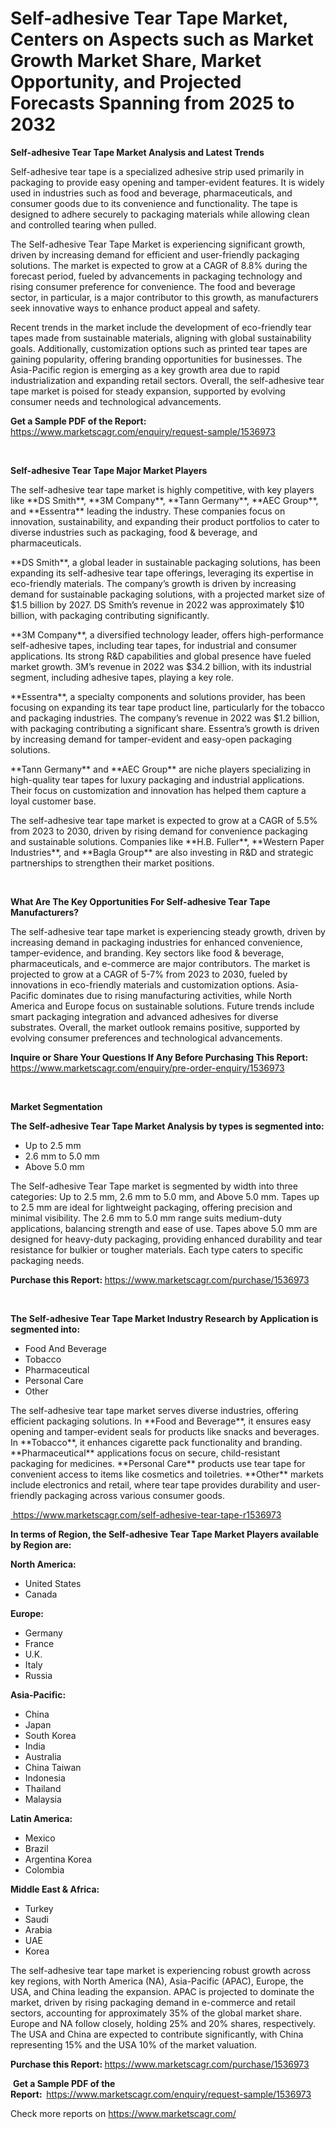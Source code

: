 <p><h1>Self-adhesive Tear Tape Market, Centers on Aspects such as Market Growth Market Share, Market Opportunity, and Projected Forecasts Spanning from 2025 to 2032</h1></p><p><strong>Self-adhesive Tear Tape Market Analysis and Latest Trends</strong></p>
<p><p>Self-adhesive tear tape is a specialized adhesive strip used primarily in packaging to provide easy opening and tamper-evident features. It is widely used in industries such as food and beverage, pharmaceuticals, and consumer goods due to its convenience and functionality. The tape is designed to adhere securely to packaging materials while allowing clean and controlled tearing when pulled.</p><p>The Self-adhesive Tear Tape Market is experiencing significant growth, driven by increasing demand for efficient and user-friendly packaging solutions. The market is expected to grow at a CAGR of 8.8% during the forecast period, fueled by advancements in packaging technology and rising consumer preference for convenience. The food and beverage sector, in particular, is a major contributor to this growth, as manufacturers seek innovative ways to enhance product appeal and safety.</p><p>Recent trends in the market include the development of eco-friendly tear tapes made from sustainable materials, aligning with global sustainability goals. Additionally, customization options such as printed tear tapes are gaining popularity, offering branding opportunities for businesses. The Asia-Pacific region is emerging as a key growth area due to rapid industrialization and expanding retail sectors. Overall, the self-adhesive tear tape market is poised for steady expansion, supported by evolving consumer needs and technological advancements.</p></p>
<p><strong>Get a Sample PDF of the Report:&nbsp;</strong> <a href="https://www.marketscagr.com/enquiry/request-sample/1536973?utm_campaign=1848&utm_medium=2&utm_source=Github&utm_content=ia&utm_term=26012025&utm_id=self-adhesive-tear-tape">https://www.marketscagr.com/enquiry/request-sample/1536973</a></p>
<p>&nbsp;</p>
<p><strong>Self-adhesive Tear Tape Major Market Players</strong></p>
<p><p>The self-adhesive tear tape market is highly competitive, with key players like **DS Smith**, **3M Company**, **Tann Germany**, **AEC Group**, and **Essentra** leading the industry. These companies focus on innovation, sustainability, and expanding their product portfolios to cater to diverse industries such as packaging, food & beverage, and pharmaceuticals.</p><p>**DS Smith**, a global leader in sustainable packaging solutions, has been expanding its self-adhesive tear tape offerings, leveraging its expertise in eco-friendly materials. The company’s growth is driven by increasing demand for sustainable packaging solutions, with a projected market size of $1.5 billion by 2027. DS Smith’s revenue in 2022 was approximately $10 billion, with packaging contributing significantly.</p><p>**3M Company**, a diversified technology leader, offers high-performance self-adhesive tapes, including tear tapes, for industrial and consumer applications. Its strong R&D capabilities and global presence have fueled market growth. 3M’s revenue in 2022 was $34.2 billion, with its industrial segment, including adhesive tapes, playing a key role.</p><p>**Essentra**, a specialty components and solutions provider, has been focusing on expanding its tear tape product line, particularly for the tobacco and packaging industries. The company’s revenue in 2022 was $1.2 billion, with packaging contributing a significant share. Essentra’s growth is driven by increasing demand for tamper-evident and easy-open packaging solutions.</p><p>**Tann Germany** and **AEC Group** are niche players specializing in high-quality tear tapes for luxury packaging and industrial applications. Their focus on customization and innovation has helped them capture a loyal customer base.</p><p>The self-adhesive tear tape market is expected to grow at a CAGR of 5.5% from 2023 to 2030, driven by rising demand for convenience packaging and sustainable solutions. Companies like **H.B. Fuller**, **Western Paper Industries**, and **Bagla Group** are also investing in R&D and strategic partnerships to strengthen their market positions.</p></p>
<p>&nbsp;</p>
<p><strong>What Are The Key Opportunities For Self-adhesive Tear Tape Manufacturers?</strong></p>
<p><p>The self-adhesive tear tape market is experiencing steady growth, driven by increasing demand in packaging industries for enhanced convenience, tamper-evidence, and branding. Key sectors like food & beverage, pharmaceuticals, and e-commerce are major contributors. The market is projected to grow at a CAGR of 5-7% from 2023 to 2030, fueled by innovations in eco-friendly materials and customization options. Asia-Pacific dominates due to rising manufacturing activities, while North America and Europe focus on sustainable solutions. Future trends include smart packaging integration and advanced adhesives for diverse substrates. Overall, the market outlook remains positive, supported by evolving consumer preferences and technological advancements.</p></p>
<p><strong>Inquire or Share Your Questions If Any Before Purchasing This Report:</strong> <a href="https://www.marketscagr.com/enquiry/pre-order-enquiry/1536973?utm_campaign=1848&utm_medium=2&utm_source=Github&utm_content=ia&utm_term=26012025&utm_id=self-adhesive-tear-tape">https://www.marketscagr.com/enquiry/pre-order-enquiry/1536973</a></p>
<p>&nbsp;</p>
<p><strong>Market Segmentation</strong></p>
<p><strong>The Self-adhesive Tear Tape Market Analysis by types is segmented into:</strong></p>
<p><ul><li>Up to 2.5 mm</li><li>2.6 mm to 5.0 mm</li><li>Above 5.0 mm</li></ul></p>
<p><p>The Self-adhesive Tear Tape market is segmented by width into three categories: Up to 2.5 mm, 2.6 mm to 5.0 mm, and Above 5.0 mm. Tapes up to 2.5 mm are ideal for lightweight packaging, offering precision and minimal visibility. The 2.6 mm to 5.0 mm range suits medium-duty applications, balancing strength and ease of use. Tapes above 5.0 mm are designed for heavy-duty packaging, providing enhanced durability and tear resistance for bulkier or tougher materials. Each type caters to specific packaging needs.</p></p>
<p><strong>Purchase this Report:&nbsp;</strong><a href="https://www.marketscagr.com/purchase/1536973?utm_campaign=1848&utm_medium=2&utm_source=Github&utm_content=ia&utm_term=26012025&utm_id=self-adhesive-tear-tape">https://www.marketscagr.com/purchase/1536973</a></p>
<p>&nbsp;</p>
<p><strong>The Self-adhesive Tear Tape Market Industry Research by Application is segmented into:</strong></p>
<p><ul><li>Food And Beverage</li><li>Tobacco</li><li>Pharmaceutical</li><li>Personal Care</li><li>Other</li></ul></p>
<p><p>The self-adhesive tear tape market serves diverse industries, offering efficient packaging solutions. In **Food and Beverage**, it ensures easy opening and tamper-evident seals for products like snacks and beverages. In **Tobacco**, it enhances cigarette pack functionality and branding. **Pharmaceutical** applications focus on secure, child-resistant packaging for medicines. **Personal Care** products use tear tape for convenient access to items like cosmetics and toiletries. **Other** markets include electronics and retail, where tear tape provides durability and user-friendly packaging across various consumer goods.</p></p>
<p><a href="https://www.marketscagr.com/self-adhesive-tear-tape-r1536973?utm_campaign=1848&utm_medium=2&utm_source=Github&utm_content=ia&utm_term=26012025&utm_id=self-adhesive-tear-tape">&nbsp;https://www.marketscagr.com/self-adhesive-tear-tape-r1536973</a></p>
<p><strong>In terms of Region, the Self-adhesive Tear Tape Market Players available by Region are:</strong></p>
<p>
    <p> <strong> North America: </strong>
        <ul>
            <li>United States</li>
            <li>Canada</li>
        </ul>
        </p> 
    <p> <strong> Europe: </strong>
        <ul>
            <li>Germany</li>
            <li>France</li>
            <li>U.K.</li>
            <li>Italy</li>
            <li>Russia</li>
        </ul>
        </p> 
    <p> <strong> Asia-Pacific: </strong>
        <ul>
            <li>China</li>
            <li>Japan</li>
            <li>South Korea</li>
            <li>India</li>
            <li>Australia</li>
            <li>China Taiwan</li>
            <li>Indonesia</li>
            <li>Thailand</li>
            <li>Malaysia</li>
        </ul>
        </p> 
    <p> <strong> Latin America: </strong>
        <ul>
            <li>Mexico</li>
            <li>Brazil</li>
            <li>Argentina Korea</li>
            <li>Colombia</li>
        </ul>
        </p> 
    <p> <strong> Middle East & Africa: </strong>
        <ul>
            <li>Turkey</li>
            <li>Saudi</li>
            <li>Arabia</li>
            <li>UAE</li>
            <li>Korea</li>
        </ul>
    </p>
    </p>
<p><p>The self-adhesive tear tape market is experiencing robust growth across key regions, with North America (NA), Asia-Pacific (APAC), Europe, the USA, and China leading the expansion. APAC is projected to dominate the market, driven by rising packaging demand in e-commerce and retail sectors, accounting for approximately 35% of the global market share. Europe and NA follow closely, holding 25% and 20% shares, respectively. The USA and China are expected to contribute significantly, with China representing 15% and the USA 10% of the market valuation.</p></p>
<p><strong>Purchase this Report: </strong><a href="https://www.marketscagr.com/purchase/1536973?utm_campaign=1848&utm_medium=2&utm_source=Github&utm_content=ia&utm_term=26012025&utm_id=self-adhesive-tear-tape">https://www.marketscagr.com/purchase/1536973</a></p>
<p>&nbsp;<strong>Get a Sample PDF of the Report:&nbsp;&nbsp;</strong><a href="https://www.marketscagr.com/enquiry/request-sample/1536973?utm_campaign=1848&utm_medium=2&utm_source=Github&utm_content=ia&utm_term=26012025&utm_id=self-adhesive-tear-tape">https://www.marketscagr.com/enquiry/request-sample/1536973</a></p>
<p><strong></strong></p>
<p>Check more reports on <a href="https://www.marketscagr.com/?utm_campaign=1848&utm_medium=2&utm_source=Github&utm_content=ia&utm_term=26012025&utm_id=self-adhesive-tear-tape">https://www.marketscagr.com/</a></p>